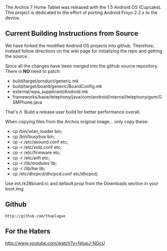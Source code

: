 The Archos 7 Home Tablet was released with the 1.5 Android OS (Cupcake). This project is dedicated to the effort of porting Android Froyo 2.2.x to the device.

## Current Building Instructions from Source ##

We have forked the modified Android OS projects into github. Therefore, instead follow directions on the wiki page for initializing the repo and getting the source.

Since all the changes have been merged into the github source repository. There is **NO** need to patch:

  * build/target/product/generic.mk
  * build/target/board/generic/BoardConfig.mk
  * external/wpa\_supplicant/Android.mk
  * frameworks/base/telephony/java/com/android/internal/telephony/gsm/GSMPhone.java

That's it. Build a release user build for better performance overall.


When copying files from the Archos original image... only copy these:
  * cp /bin/wlan\_loader bin;
  * cp /bin/busybox bin;
  * cp -r /etc/asound.conf etc;
  * cp -r /etc/vold.conf etc;
  * cp -r /etc/firmware etc;
  * cp -r /etc/wifi etc;
  * cp -r /lib/modules lib;
  * cp -r /lib/hw lib;
  * cp /etc/dhcpcd/dhcpcd.conf etc/dhcpcd;

Use init.rk28board.rc and default.prop from the Downloads section in your boot.img


## Github ##

`http://github.com/thaplague`

## For the Haters ##
http://www.youtube.com/watch?v=felupJ-NGcU